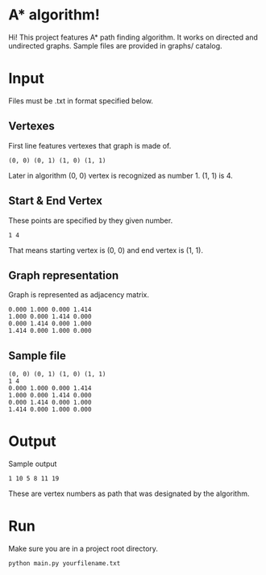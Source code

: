 # A\* algorithm!

Hi! This project features A\* path finding algorithm. It works on directed and undirected graphs.
Sample files are provided in graphs/ catalog.

# Input

Files must be .txt in format specified below.

## Vertexes

First line features vertexes that graph is made of.

    (0, 0) (0, 1) (1, 0) (1, 1)

Later in algorithm (0, 0) vertex is recognized as number 1. (1, 1) is 4.

## Start & End Vertex

These points are specified by they given number.

    1 4

That means starting vertex is (0, 0) and end vertex is (1, 1).

## Graph representation

Graph is represented as adjacency matrix.

    0.000 1.000 0.000 1.414
    1.000 0.000 1.414 0.000
    0.000 1.414 0.000 1.000
    1.414 0.000 1.000 0.000

## Sample file

    (0, 0) (0, 1) (1, 0) (1, 1)
    1 4
    0.000 1.000 0.000 1.414
    1.000 0.000 1.414 0.000
    0.000 1.414 0.000 1.000
    1.414 0.000 1.000 0.000

# Output

Sample output

    1 10 5 8 11 19

These are vertex numbers as path that was designated by the algorithm.

# Run

Make sure you are in a project root directory.

    python main.py yourfilename.txt
